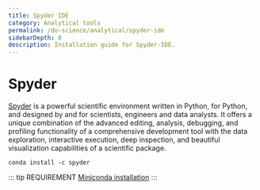 ```yaml
---
title: Spyder IDE
category: Analytical tools
permalink: /do-science/analytical/spyder-ide
sidebarDepth: 0
description: Installation guide for Spyder-IDE.
---
```


# Spyder

[Spyder](https://www.spyder-ide.org/) is a powerful scientific environment written in Python, for Python, and designed by and for scientists, engineers and data analysts. It offers a unique combination of the advanced editing, analysis, debugging, and profiling functionality of a comprehensive development tool with the data exploration, interactive execution, deep inspection, and beautiful visualization capabilities of a scientific package.

```
conda install -c spyder
```

::: tip REQUIREMENT
[Miniconda installation](https://docs.conda.io/projects/conda/en/latest/user-guide/configuration/admin-multi-user-install.html)
:::
